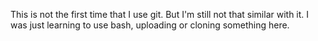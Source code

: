 This is not the first time that I use git. 
But I'm still not that similar with it. 
I was just learning to use bash, uploading or cloning something here.